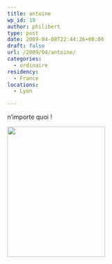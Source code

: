 ```yaml
---
title: antoine
wp_id: 19
author: philibert
type: post
date: 2009-04-08T22:44:26+00:00
draft: false
url: /2009/04/antoine/
categories:
  - ordinaire
residency:
  - France
locations:
  - Lyon

---
```

n&rsquo;importe quoi !

[<img src="/uploads/2009/04/p-1600-1200-1f1e4df7-129e-4b67-b9c7-e7d024553bba.jpeg" alt="" width="225" height="300" class="alignnone size-full wp-image-364" />][1]

 [1]: /uploads/2009/04/p-1600-1200-1f1e4df7-129e-4b67-b9c7-e7d024553bba.jpeg